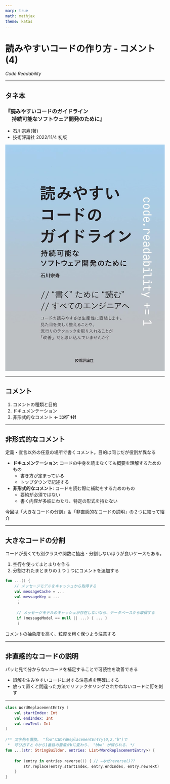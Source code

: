 ```yaml
---
marp: true
math: mathjax
theme: katas
---
```


<!--
size: 16:9
paginate: true
-->
<!-- header: 勉強会# ― エンジニアとしての解像度を高めるための勉強会-->

# 読みやすいコードの作り方 - コメント(4)

_Code Readability_

---

## タネ本

### 『読みやすいコードのガイドライン<br>　 持続可能なソフトウェア開発のために』

- 石川宗寿(著)
- 技術評論社 2022/11/4 初版

![bg right:30% 90%](assets/12-book.jpg)

---

## コメント

1. コメントの種類と目的
2. ドキュメンテーション
3. 非形式的なコメント **← ｺｺﾏﾃﾞｷﾀ!**

---

## 非形式的なコメント

定義・宣言以外の任意の場所で書くコメント。目的は同じだが役割が異なる

* **ドキュメンテーション**: コードの中身を読まなくても概要を理解するためのもの
    * 書き方が定まっている
    * トップダウンで記述する
* **非形式的なコメント**: コードを読む際に補助をするためのもの
    * 要約が必須ではない
    * 書く内容が多岐にわたり、特定の形式を持たない

今回は「大きなコードの分割」＆「非直感的なコードの説明」の２つに絞って紹介

---

## 大きなコードの分割

コードが長くても別クラスや関数に抽出・分割しないほうが良いケースもある。

1. 空行を使ってまとまりを作る
1. 分割されたまとまりの１つ１つにコメントを追加する

```kt
fun ...() {
    // メッセージモデルをキャッシュから取得する
    val messageCache = ...
    val messageKey = ...
     ︙

     // メッセージモデルのキャッシュが存在しないなら、データベースから取得する
     if (messageModel == null || ...) { ... }
     ︙
```
コメントの抽象度を高く、粒度を粗く保つよう注意する

---

## 非直感的なコードの説明

パッと見て分からないコードを補足することで可読性を改善できる

* 誤解を生みやすいコードに対する注意点を明確にする
* 放って置くと間違った方法でリファクタリングされかねないコードに釘を刺す

---

```kt
class WordReplacementEntry (
    val startIndex: Int
    val endIndex: Int
    val newText: Int
)

/** 文字列を置換。 "foo"にWordReplacementEntry(0,2,"b")で
 *  呼び出すと 0から1番目の要素がbに変わり、 "bbo" が得られる. */
fun ...(str: StringBuilder, entries: List<WordReplacementEntry>) {

    for (entry in entries.reverse()) { // ←なぜreverse()??
        str.replace(entry.startIndex, entry.endIndex, entry.newText)
    }
}
```

